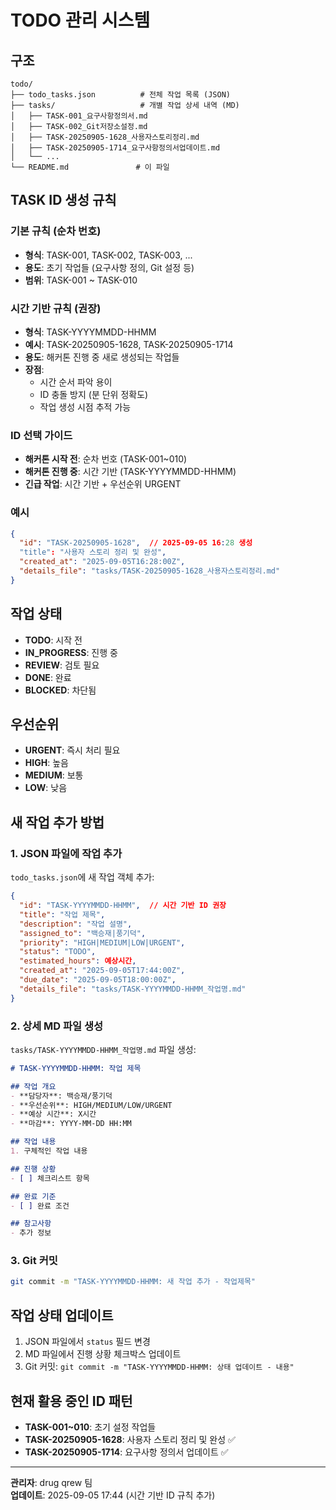 # TODO 관리 시스템

## 구조
```
todo/
├── todo_tasks.json          # 전체 작업 목록 (JSON)
├── tasks/                   # 개별 작업 상세 내역 (MD)
│   ├── TASK-001_요구사항정의서.md
│   ├── TASK-002_Git저장소설정.md
│   ├── TASK-20250905-1628_사용자스토리정리.md
│   ├── TASK-20250905-1714_요구사항정의서업데이트.md
│   └── ...
└── README.md               # 이 파일
```

## TASK ID 생성 규칙

### 기본 규칙 (순차 번호)
- **형식**: TASK-001, TASK-002, TASK-003, ...
- **용도**: 초기 작업들 (요구사항 정의, Git 설정 등)
- **범위**: TASK-001 ~ TASK-010

### 시간 기반 규칙 (권장)
- **형식**: TASK-YYYYMMDD-HHMM
- **예시**: TASK-20250905-1628, TASK-20250905-1714
- **용도**: 해커톤 진행 중 새로 생성되는 작업들
- **장점**: 
  - 시간 순서 파악 용이
  - ID 충돌 방지 (분 단위 정확도)
  - 작업 생성 시점 추적 가능

### ID 선택 가이드
- **해커톤 시작 전**: 순차 번호 (TASK-001~010)
- **해커톤 진행 중**: 시간 기반 (TASK-YYYYMMDD-HHMM)
- **긴급 작업**: 시간 기반 + 우선순위 URGENT

### 예시
```json
{
  "id": "TASK-20250905-1628",  // 2025-09-05 16:28 생성
  "title": "사용자 스토리 정리 및 완성",
  "created_at": "2025-09-05T16:28:00Z",
  "details_file": "tasks/TASK-20250905-1628_사용자스토리정리.md"
}
```

## 작업 상태
- **TODO**: 시작 전
- **IN_PROGRESS**: 진행 중  
- **REVIEW**: 검토 필요
- **DONE**: 완료
- **BLOCKED**: 차단됨

## 우선순위
- **URGENT**: 즉시 처리 필요
- **HIGH**: 높음
- **MEDIUM**: 보통  
- **LOW**: 낮음

## 새 작업 추가 방법

### 1. JSON 파일에 작업 추가
`todo_tasks.json`에 새 작업 객체 추가:
```json
{
  "id": "TASK-YYYYMMDD-HHMM",  // 시간 기반 ID 권장
  "title": "작업 제목",
  "description": "작업 설명",
  "assigned_to": "백승재|풍기덕",
  "priority": "HIGH|MEDIUM|LOW|URGENT",
  "status": "TODO",
  "estimated_hours": 예상시간,
  "created_at": "2025-09-05T17:44:00Z",
  "due_date": "2025-09-05T18:00:00Z",
  "details_file": "tasks/TASK-YYYYMMDD-HHMM_작업명.md"
}
```

### 2. 상세 MD 파일 생성
`tasks/TASK-YYYYMMDD-HHMM_작업명.md` 파일 생성:
```markdown
# TASK-YYYYMMDD-HHMM: 작업 제목

## 작업 개요
- **담당자**: 백승재/풍기덕
- **우선순위**: HIGH/MEDIUM/LOW/URGENT
- **예상 시간**: X시간
- **마감**: YYYY-MM-DD HH:MM

## 작업 내용
1. 구체적인 작업 내용

## 진행 상황
- [ ] 체크리스트 항목

## 완료 기준
- [ ] 완료 조건

## 참고사항
- 추가 정보
```

### 3. Git 커밋
```bash
git commit -m "TASK-YYYYMMDD-HHMM: 새 작업 추가 - 작업제목"
```

## 작업 상태 업데이트
1. JSON 파일에서 `status` 필드 변경
2. MD 파일에서 진행 상황 체크박스 업데이트
3. Git 커밋: `git commit -m "TASK-YYYYMMDD-HHMM: 상태 업데이트 - 내용"`

## 현재 활용 중인 ID 패턴
- **TASK-001~010**: 초기 설정 작업들
- **TASK-20250905-1628**: 사용자 스토리 정리 및 완성 ✅
- **TASK-20250905-1714**: 요구사항 정의서 업데이트 ✅

---
**관리자**: drug qrew 팀  
**업데이트**: 2025-09-05 17:44 (시간 기반 ID 규칙 추가)
